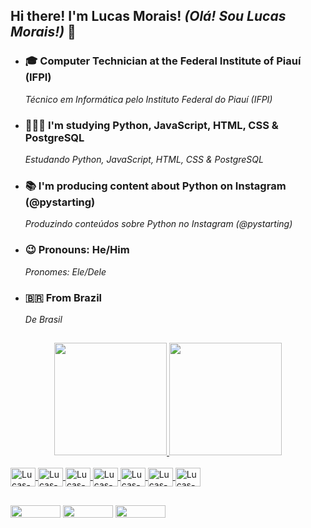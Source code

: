 ## Hi there! I'm Lucas Morais! _(Olá! Sou Lucas Morais!)_ 👋

- ### 🎓 Computer Technician at the Federal Institute of Piauí (IFPI)  
  _Técnico em Informática pelo Instituto Federal do Piauí (IFPI)_
- ### 👨🏽‍💻 I'm studying Python, JavaScript, HTML, CSS & PostgreSQL  
  _Estudando Python, JavaScript, HTML, CSS & PostgreSQL_
- ### 📚 I'm producing content about Python on Instagram (@pystarting)  
  _Produzindo conteúdos sobre Python no Instagram (@pystarting)_
- ### 😉 Pronouns: He/Him  
  _Pronomes: Ele/Dele_
- ### 🇧🇷 From Brazil  
  _De Brasil_

 ##
 
<div align="center">
  <a href="https://github.com/lucasmoraicm">
  <img height="180em" src="https://github-readme-stats.vercel.app/api?username=lucasmoraiscm&show_icons=true&theme=tokyonight&include_all_commits=true&count_private=true"/>
  <img height="180em" src="https://github-readme-stats.vercel.app/api/top-langs/?username=lucasmoraiscm&layout=compact&langs_count=7&theme=tokyonight"/>
</div>

<div style="display: inline_block"><br>
  <img align="center" alt="Lucas-Py" height="30" width="40" src="https://cdn.jsdelivr.net/gh/devicons/devicon/icons/python/python-original.svg">
  <img align="center" alt="Lucas-Js" height="30" width="40" src="https://cdn.jsdelivr.net/gh/devicons/devicon/icons/javascript/javascript-original.svg">
  <img align="center" alt="Lucas-HTML" height="30" width="40" src="https://cdn.jsdelivr.net/gh/devicons/devicon/icons/html5/html5-original.svg">
  <img align="center" alt="Lucas-CSS" height="30" width="40" src="https://cdn.jsdelivr.net/gh/devicons/devicon/icons/css3/css3-original.svg">
  <img align="center" alt="Lucas-PostgresSQL" height="30" width="40" src="https://cdn.jsdelivr.net/gh/devicons/devicon/icons/postgresql/postgresql-original.svg">
  <img align="center" alt="Lucas-VSCode" height="30" width="40" src="https://cdn.jsdelivr.net/gh/devicons/devicon/icons/vscode/vscode-original.svg">
  <img align="center" alt="Lucas-VSTrelo" height="30" width="40" src="https://cdn.jsdelivr.net/gh/devicons/devicon/icons/trello/trello-plain.svg">
</div>

  ##

<div>
  <a href="https://instagram.com/lucas_moraiscm" target="_blank"><img height="20" width="80" src="https://img.shields.io/badge/-Instagram-%23E4405F?style=for-the- badge&logo=instagram&logoColor=white" target="_blank"></a>
  <a href="https://instagram.com/pystarting" target="_blank"><img height="20" width="80" src="https://img.shields.io/badge/-Instagram-%23E4405F?style=for-the- badge&logo=instagram&logoColor=white" target="_blank"></a>
  <a href = "mailto:lucasmoraiscm11@gmail.com"><img height="20" width="80" src="https://img.shields.io/badge/Gmail-D14836?style=for-the-badge&logo=gmail&logoColor=white"></a>
</div>
